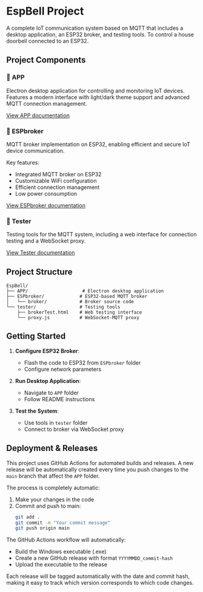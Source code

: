 # EspBell Project

A complete IoT communication system based on MQTT that includes a desktop application, an ESP32 broker, and testing tools. To control a house doorbell connected to an ESP32.

## Project Components

### 📱 APP
Electron desktop application for controlling and monitoring IoT devices. Features a modern interface with light/dark theme support and advanced MQTT connection management.

[View APP documentation](APP/README.md)

### 🔌 ESPbroker
MQTT broker implementation on ESP32, enabling efficient and secure IoT device communication.

Key features:
- Integrated MQTT broker on ESP32
- Customizable WiFi configuration
- Efficient connection management
- Low power consumption

[View ESPbroker documentation](ESPbroker/README.md)

### 🧪 Tester
Testing tools for the MQTT system, including a web interface for connection testing and a WebSocket proxy.

[View Tester documentation](tester/README.md)

## Project Structure

```
EspBell/
├── APP/                    # Electron desktop application
├── ESPbroker/             # ESP32-based MQTT broker
│   └── broker/            # Broker source code
└── tester/                # Testing tools
    ├── brokerTest.html    # Web testing interface
    └── proxy.js           # WebSocket-MQTT proxy
```

## Getting Started

1. **Configure ESP32 Broker**:
   - Flash the code to ESP32 from `ESPbroker` folder
   - Configure network parameters

2. **Run Desktop Application**:
   - Navigate to `APP` folder
   - Follow README instructions

3. **Test the System**:
   - Use tools in `tester` folder
   - Connect to broker via WebSocket proxy

## Deployment & Releases

This project uses GitHub Actions for automated builds and releases. A new release will be automatically created every time you push changes to the `main` branch that affect the `APP` folder.

The process is completely automatic:

1. Make your changes in the code
2. Commit and push to main:
   ```bash
   git add .
   git commit -m "Your commit message"
   git push origin main
   ```

The GitHub Actions workflow will automatically:
- Build the Windows executable (.exe)
- Create a new GitHub release with format `YYYYMMDD_commit-hash`
- Upload the executable to the release

Each release will be tagged automatically with the date and commit hash, making it easy to track which version corresponds to which code changes.






